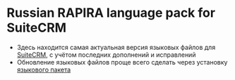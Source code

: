 Russian RAPIRA language pack for SuiteCRM
=========================================

+ Здесь находится самая актуальная версия языковых файлов для [SuiteCRM][suitecrm], с учётом последних дополнений и исправлений
+ Обновление языковых файлов проще всего сделать через установку [языкового пакета][langpack]

[langpack]: https://github.com/likhobory/SuiteCRM7RU/blob/master/rapira-suite_pack_russian-7.1.1.zip?raw=true
[suitecrm]: https://github.com/salesagility/SuiteCRM
